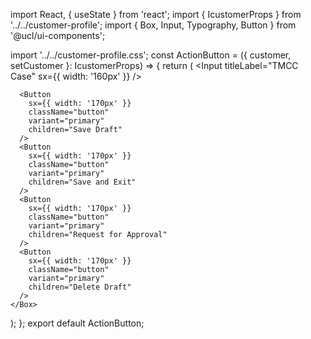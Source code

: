 import React, { useState } from 'react';
import { IcustomerProps } from '../../customer-profile';
import { Box, Input, Typography, Button } from '@ucl/ui-components';

import '../../customer-profile.css';
const ActionButton = ({ customer, setCustomer }: IcustomerProps) => {
  return (
    <Box className="main-container">
      <Input titleLabel="TMCC Case" sx={{ width: '160px' }} />

      <Button
        sx={{ width: '170px' }}
        className="button"
        variant="primary"
        children="Save Draft"
      />
      <Button
        sx={{ width: '170px' }}
        className="button"
        variant="primary"
        children="Save and Exit"
      />
      <Button
        sx={{ width: '170px' }}
        className="button"
        variant="primary"
        children="Request for Approval"
      />
      <Button
        sx={{ width: '170px' }}
        className="button"
        variant="primary"
        children="Delete Draft"
      />
    </Box>
  );
};
export default ActionButton;

